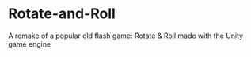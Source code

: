 # Rotate-and-Roll
 A remake of a popular old flash game: Rotate & Roll made with the Unity game engine
